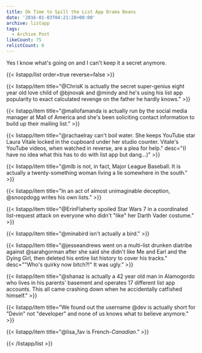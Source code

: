 ```yaml
---
title: Ok Time to Spill the List App Drama Beans
date: '2016-01-03T04:21:28+00:00'
archive: listapp
tags: 
  - Archive Post
likeCount: 75
relistCount: 8
---
```


Yes I know what's going on and I can't keep it a secret anymore.

<!--more-->

{{< listapp/list order=true reverse=false >}}

   {{< listapp/item title="@ChrisK is actually the secret super-genius eight year old love child of @bjnovak and @mindy and he's using his list app popularity to exact calculated revenge on the father he hardly knows." >}}

   {{< listapp/item title="@mallofamanda is actually run by the social media manager at Mall of America and she's been soliciting contact information to build up their mailing list." >}}

   {{< listapp/item title="@rachaelray can't boil water. She keeps YouTube star Laura Vitale locked in the cupboard under her studio counter. Vitale's YouTube videos, when watched in reverse, are a plea for help."
      desc="(I have no idea what this has to do with list app but dang...)" >}}

   {{< listapp/item title="@mlb is not, in fact, Major League Baseball. It is actually a twenty-something woman living a lie somewhere in the south." >}}

   {{< listapp/item title="In an act of almost unimaginable deception, @snoopdogg writes his own lists." >}}

   {{< listapp/item title="@ErinFlaherty spoiled Star Wars 7 in a coordinated list-request attack on everyone who didn't \"like\" her Darth Vader costume." >}}

   {{< listapp/item title="@minabird isn't actually a bird." >}}

   {{< listapp/item title="@jesseandrews went on a multi-list drunken diatribe against @sarahgorman after she said she didn't like Me and Earl and the Dying Girl, then deleted his entire list history to cover his tracks."
      desc="\"Who's quirky now bitch?!\" It was ugly." >}}

   {{< listapp/item title="@shanaz is actually a 42 year old man in Alamogordo who lives in his parents' basement and operates 17 different list app accounts. This all came crashing down when he accidentally catfished himself." >}}

   {{< listapp/item title="We found out the username @dev is actually short for \"Devin\" not \"developer\" and none of us knows what to believe anymore." >}}

   {{< listapp/item title="@lisa_fav is French-*Canadian*." >}}

{{< /listapp/list >}}
